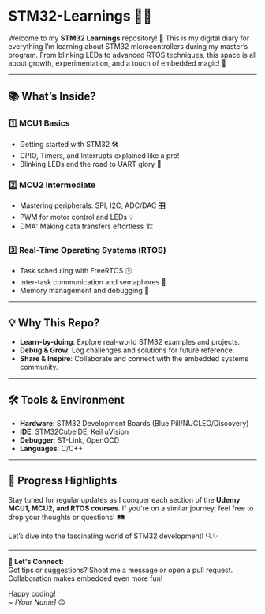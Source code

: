 # STM32-Learnings 📘✨  

Welcome to my **STM32 Learnings** repository! 🚀 This is my digital diary for everything I’m learning about STM32 microcontrollers during my master’s program. From blinking LEDs to advanced RTOS techniques, this space is all about growth, experimentation, and a touch of embedded magic! 🌟  

---

## 📚 What’s Inside?

### **1️⃣ MCU1 Basics**
- Getting started with STM32 🛠️
- GPIO, Timers, and Interrupts explained like a pro!
- Blinking LEDs and the road to UART glory 🌈

### **2️⃣ MCU2 Intermediate**
- Mastering peripherals: SPI, I2C, ADC/DAC 🎛️  
- PWM for motor control and LEDs 💡  
- DMA: Making data transfers effortless 🏗️  

### **3️⃣ Real-Time Operating Systems (RTOS)**
- Task scheduling with FreeRTOS 🕒  
- Inter-task communication and semaphores 🤝  
- Memory management and debugging 🧐  

---

## 💡 Why This Repo?  
- **Learn-by-doing**: Explore real-world STM32 examples and projects.  
- **Debug & Grow**: Log challenges and solutions for future reference.  
- **Share & Inspire**: Collaborate and connect with the embedded systems community.  

---

## 🛠️ Tools & Environment  
- **Hardware**: STM32 Development Boards (Blue Pill/NUCLEO/Discovery)  
- **IDE**: STM32CubeIDE, Keil uVision  
- **Debugger**: ST-Link, OpenOCD  
- **Languages**: C/C++  

---

## 🌟 Progress Highlights  
Stay tuned for regular updates as I conquer each section of the **Udemy MCU1, MCU2, and RTOS courses**. If you're on a similar journey, feel free to drop your thoughts or questions! 🛤️  

Let’s dive into the fascinating world of STM32 development! 🔍✨  

---

**📧 Let's Connect:**  
Got tips or suggestions? Shoot me a message or open a pull request. Collaboration makes embedded even more fun!  

Happy coding!  
~ *[Your Name]*  😊  
